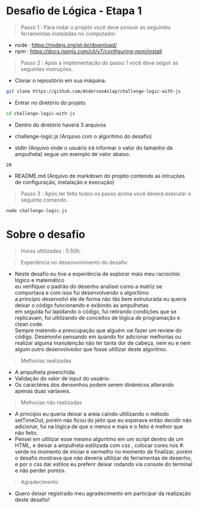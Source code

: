 ﻿# Desafio de Lógica - Etapa 1

> Passo 1 : Para rodar o projeto você deve possuir as seguintes ferramentas instaladas no computador.
- node : https://nodejs.org/pt-br/download/
- npm : https://docs.npmjs.com/cli/v7/configuring-npm/install


> Passo 2 : Após a implementação do passo 1 você deve seguir as seguintes instruções.
- Clonar o repositório em sua máquina.

```bash
git clone https://github.com/AndersonAslap/challenge-logic-with-js
```

- Entrar no diretório do projeto

```bash
cd challenge-logic-with-js
```

- Dentro do diretório haverá 3 arquivos <br> 
- challenge-logic.js (Arquivo com o algorítimo do desafio) <br>

- stdin (Arquivo onde o usuário irá informar o valor do tamanho da ampulheta) segue um exemplo de valor abaixo.<br>
```stdin
20
```

- README.md (Arquivo de markdown do projeto contendo as intruções de configuração, instalação e execução) <br>

> Passo 3 : Após ter feito todos os passo acima você deverá executar o seguinte comando.

```bash
node challenge-logic.js
```

# Sobre o desafio

> Horas ultilizadas : 5:50h.

> Experiência no desenvolvimento do desafio
- Neste desafio eu tive a experiência de explorar mais meu raciocínio lógico e matemático <br>
eu verifiquei o padrão do desenho analisei como a matriz se comportava e com isso fui desenvolvendo o algorítimo <br>
a princípio desenvolvi ele de forma não tão bem estruturada eu queria deixar o código funcionando e exibindo as ampulhetas <br> 
em seguida fui lapidando o código, fui retirando condições que se replicavam, fui ultilizando de conceitos de lógica de programação e clean code. <br>
Sempre matendo a preocupação que alguém vai fazer um review do código. Desenvolvi pensando em quando for adicionar melhorias ou realizar alguma manutenção não ter tanta dor de cabeça, nem eu e nem algum outro desenvolvedor que fosse ultilizar deste algorítmo. <br>

> Melhorias realizadas
- A ampulheta preenchida.
- Validação do valor de input do usuário.
- Os caractéres dos densenhos podem serem dinâmicos alterando apenas duas varíaveis.

> Melhorias não realizadas
- A princípio eu queria deixar a areia caindo ultilizando o método setTimeOut, porém não ficou do jeito que eu esperava então decidir não adicionar, fui na lógica de que o menos e mais e o feito é melhor que não feito.
- Pensei em ultilizar esse mesmo algoritmo em um script dentro de um HTML, e deixar a ampulheta estilizada com css , colocar cores nos #.<br> verde no momento de iniciar e vermelho no momento de finalizar, porém o desafio mostrava que não deveria ultilizar de ferramentas de desenho, e por o css dar estilos eu preferir deixar rodando via console do terminal e não perder pontos.

> Agradecimento
- Quero deixar registrado meu agradecimento em participar da realização deste desafio!
